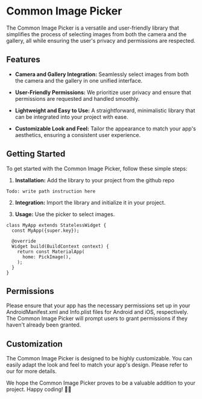# Common Image Picker

The Common Image Picker is a versatile and user-friendly library that simplifies the process of selecting images from both the camera and the gallery, all while ensuring the user's privacy and permissions are respected.

## Features

- **Camera and Gallery Integration:** Seamlessly select images from both the camera and the gallery in one unified interface.

- **User-Friendly Permissions:** We prioritize user privacy and ensure that permissions are requested and handled smoothly.

- **Lightweight and Easy to Use:** A straightforward, minimalistic library that can be integrated into your project with ease.

- **Customizable Look and Feel:** Tailor the appearance to match your app's aesthetics, ensuring a consistent user experience.


## Getting Started

To get started with the Common Image Picker, follow these simple steps:

1. **Installation:** Add the library to your project from the github repo

```shell
Todo: write path instruction here

```

2. **Integration:** Import the library and initialize it in your project.


3. **Usage:** Use the picker to select images.

```
class MyApp extends StatelessWidget {
  const MyApp({super.key});

  @override
  Widget build(BuildContext context) {
    return const MaterialApp(
      home: PickImage(),
    );
  }
}
```

## Permissions

Please ensure that your app has the necessary permissions set up in your AndroidManifest.xml and Info.plist files for Android and iOS, respectively. The Common Image Picker will prompt users to grant permissions if they haven't already been granted.

## Customization

The Common Image Picker is designed to be highly customizable. You can easily adapt the look and feel to match your app's design. Please refer to our for more details.


We hope the Common Image Picker proves to be a valuable addition to your project. Happy coding! 📸✨